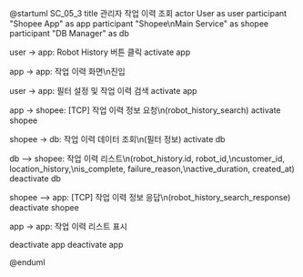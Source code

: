 @startuml SC_05_3
title 관리자 작업 이력 조회
actor User as user
participant "Shopee App" as app
participant "Shopee\nMain Service" as shopee
participant "DB Manager" as db

user -> app: Robot History 버튼 클릭
activate app

app -> app: 작업 이력 화면\n진입

user -> app: 필터 설정 및 작업 이력 검색
activate app

app -> shopee: [TCP] 작업 이력 정보 요청\n(robot_history_search)
activate shopee

shopee -> db: 작업 이력 데이터 조회\n(필터 정보)
activate db

db --> shopee: 작업 이력 리스트\n(robot_history.id, robot_id,\ncustomer_id, location_history,\nis_complete, failure_reason,\nactive_duration, created_at)
deactivate db

shopee --> app: [TCP] 작업 이력 정보 응답\n(robot_history_search_response)
deactivate shopee

app -> app: 작업 이력 리스트 표시

deactivate app
deactivate app

@enduml